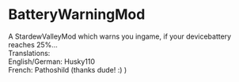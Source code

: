 # BatteryWarningMod
A StardewValleyMod which warns you ingame, if your devicebattery reaches 25%...  
Translations:  
English/German: Husky110  
French: Pathoshild (thanks dude! :) )
